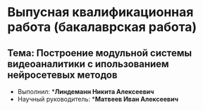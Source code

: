 # Выпусная квалификационная работа (бакалаврская работа)
## Тема: Построение модульной системы видеоаналитики с ипользованием нейросетевых методов

- Выполнил: ***Линдеманн Никита Алексеевич**
- Научный руководитель: ***Матвеев Иван Алексеевич**
